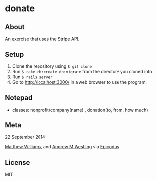 # donate

## About

An exercise that uses the Stripe API.

## Setup

1. Clone the repository using `$ git clone`
1. Run `$ rake db:create db:migrate` from the directory you cloned into
1. Run `$ rails server`
1. Go to [http://localhost:3000/](http://localhost:3000/) in a web browser to use the program.

## Notepad

* classes: nonprofit/company(name)
, donation(to, from, how much)


## Meta

22 September 2014


[Matthew Williams](http://github.com/mattwilliams85), and [Andrew M Westling](http://github.com/expandrew)
via [Epicodus](http://www.learnhowtoprogram.com/lessons/non-profit-donations)

## License
MIT
